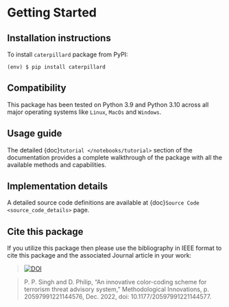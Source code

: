# Getting Started

## Installation instructions

To install `caterpillard` package from PyPI:

```console
(env) $ pip install caterpillard
```

## Compatibility

This package has been tested on Python 3.9 and Python 3.10 across all major operating
systems like `Linux`, `MacOs` and `Windows`.

## Usage guide

The detailed {doc}`tutorial </notebooks/tutorial>` section of the documentation provides a
complete walkthrough of the package with all the available methods and capabilities.

## Implementation details

A detailed source code definitions are available at {doc}`Source Code
<source_code_details>` page.

## Cite this package


If you utilize this package then please use the bibliography in IEEE format to cite this
package and the associated Journal article in your work:

> [![DOI](https://zenodo.org/badge/{587612078}.svg)](https://zenodo.org/badge/latestdoi/{587612078})

> P. P. Singh and D. Philip, “An innovative color-coding scheme for terrorism threat
> advisory system,” Methodological Innovations, p. 20597991221144576, Dec. 2022, doi:
> 10.1177/20597991221144577.

